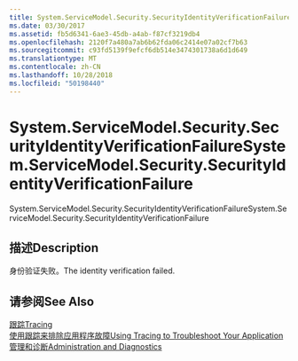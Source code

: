```yaml
---
title: System.ServiceModel.Security.SecurityIdentityVerificationFailure
ms.date: 03/30/2017
ms.assetid: fb5d6341-6ae3-45db-a4ab-f87cf3219db4
ms.openlocfilehash: 2120f7a480a7ab6b62fda06c2414e07a02cf7b63
ms.sourcegitcommit: c93fd5139f9efcf6db514e3474301738a6d1d649
ms.translationtype: MT
ms.contentlocale: zh-CN
ms.lasthandoff: 10/28/2018
ms.locfileid: "50198440"
---
```

# <a name="systemservicemodelsecuritysecurityidentityverificationfailure"></a><span data-ttu-id="fe5c8-102">System.ServiceModel.Security.SecurityIdentityVerificationFailure</span><span class="sxs-lookup"><span data-stu-id="fe5c8-102">System.ServiceModel.Security.SecurityIdentityVerificationFailure</span></span>
<span data-ttu-id="fe5c8-103">System.ServiceModel.Security.SecurityIdentityVerificationFailure</span><span class="sxs-lookup"><span data-stu-id="fe5c8-103">System.ServiceModel.Security.SecurityIdentityVerificationFailure</span></span>  
  
## <a name="description"></a><span data-ttu-id="fe5c8-104">描述</span><span class="sxs-lookup"><span data-stu-id="fe5c8-104">Description</span></span>  
 <span data-ttu-id="fe5c8-105">身份验证失败。</span><span class="sxs-lookup"><span data-stu-id="fe5c8-105">The identity verification failed.</span></span>  
  
## <a name="see-also"></a><span data-ttu-id="fe5c8-106">请参阅</span><span class="sxs-lookup"><span data-stu-id="fe5c8-106">See Also</span></span>  
 [<span data-ttu-id="fe5c8-107">跟踪</span><span class="sxs-lookup"><span data-stu-id="fe5c8-107">Tracing</span></span>](../../../../../docs/framework/wcf/diagnostics/tracing/index.md)  
 [<span data-ttu-id="fe5c8-108">使用跟踪来排除应用程序故障</span><span class="sxs-lookup"><span data-stu-id="fe5c8-108">Using Tracing to Troubleshoot Your Application</span></span>](../../../../../docs/framework/wcf/diagnostics/tracing/using-tracing-to-troubleshoot-your-application.md)  
 [<span data-ttu-id="fe5c8-109">管理和诊断</span><span class="sxs-lookup"><span data-stu-id="fe5c8-109">Administration and Diagnostics</span></span>](../../../../../docs/framework/wcf/diagnostics/index.md)
